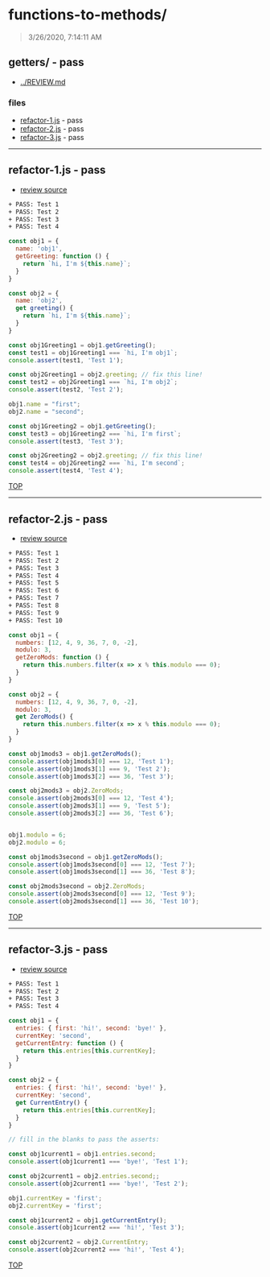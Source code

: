 # functions-to-methods/

> 3/26/2020, 7:14:11 AM 

## getters/ - pass

* [../REVIEW.md](../REVIEW.md)

### files

* [refactor-1.js](#refactor-1js---pass) - pass
* [refactor-2.js](#refactor-2js---pass) - pass
* [refactor-3.js](#refactor-3js---pass) - pass

---

## refactor-1.js - pass

* [review source](refactor-1.js)

```txt
+ PASS: Test 1
+ PASS: Test 2
+ PASS: Test 3
+ PASS: Test 4
```

```js
const obj1 = {
  name: 'obj1',
  getGreeting: function () {
    return `hi, I'm ${this.name}`;
  }
}

const obj2 = {
  name: 'obj2',
  get greeting() {
    return `hi, I'm ${this.name}`;
  }
}

const obj1Greeting1 = obj1.getGreeting();
const test1 = obj1Greeting1 === `hi, I'm obj1`;
console.assert(test1, 'Test 1');

const obj2Greeting1 = obj2.greeting; // fix this line!
const test2 = obj2Greeting1 === `hi, I'm obj2`;
console.assert(test2, 'Test 2');

obj1.name = "first";
obj2.name = "second";

const obj1Greeting2 = obj1.getGreeting();
const test3 = obj1Greeting2 === `hi, I'm first`;
console.assert(test3, 'Test 3');

const obj2Greeting2 = obj2.greeting; // fix this line!
const test4 = obj2Greeting2 === `hi, I'm second`;
console.assert(test4, 'Test 4');

```

[TOP](#functions-to-methods)

---

## refactor-2.js - pass

* [review source](refactor-2.js)

```txt
+ PASS: Test 1
+ PASS: Test 2
+ PASS: Test 3
+ PASS: Test 4
+ PASS: Test 5
+ PASS: Test 6
+ PASS: Test 7
+ PASS: Test 8
+ PASS: Test 9
+ PASS: Test 10
```

```js
const obj1 = {
  numbers: [12, 4, 9, 36, 7, 0, -2],
  modulo: 3,
  getZeroMods: function () {
    return this.numbers.filter(x => x % this.modulo === 0);
  }
}

const obj2 = {
  numbers: [12, 4, 9, 36, 7, 0, -2],
  modulo: 3,
  get ZeroMods() {
    return this.numbers.filter(x => x % this.modulo === 0);
  }
}

const obj1mods3 = obj1.getZeroMods();
console.assert(obj1mods3[0] === 12, 'Test 1');
console.assert(obj1mods3[1] === 9, 'Test 2');
console.assert(obj1mods3[2] === 36, 'Test 3');

const obj2mods3 = obj2.ZeroMods;
console.assert(obj2mods3[0] === 12, 'Test 4');
console.assert(obj2mods3[1] === 9, 'Test 5');
console.assert(obj2mods3[2] === 36, 'Test 6');


obj1.modulo = 6;
obj2.modulo = 6;

const obj1mods3second = obj1.getZeroMods();
console.assert(obj1mods3second[0] === 12, 'Test 7');
console.assert(obj1mods3second[1] === 36, 'Test 8');

const obj2mods3second = obj2.ZeroMods;
console.assert(obj2mods3second[0] === 12, 'Test 9');
console.assert(obj2mods3second[1] === 36, 'Test 10');

```

[TOP](#functions-to-methods)

---

## refactor-3.js - pass

* [review source](refactor-3.js)

```txt
+ PASS: Test 1
+ PASS: Test 2
+ PASS: Test 3
+ PASS: Test 4
```

```js
const obj1 = {
  entries: { first: 'hi!', second: 'bye!' },
  currentKey: 'second',
  getCurrentEntry: function () {
    return this.entries[this.currentKey];
  }
}

const obj2 = {
  entries: { first: 'hi!', second: 'bye!' },
  currentKey: 'second',
  get CurrentEntry() {
    return this.entries[this.currentKey];
  }
}

// fill in the blanks to pass the asserts:

const obj1current1 = obj1.entries.second;
console.assert(obj1current1 === 'bye!', 'Test 1');

const obj2current1 = obj2.entries.second;;
console.assert(obj2current1 === 'bye!', 'Test 2');

obj1.currentKey = 'first';
obj2.currentKey = 'first';

const obj1current2 = obj1.getCurrentEntry();
console.assert(obj1current2 === 'hi!', 'Test 3');

const obj2current2 = obj2.CurrentEntry;
console.assert(obj2current2 === 'hi!', 'Test 4');

```

[TOP](#functions-to-methods)

